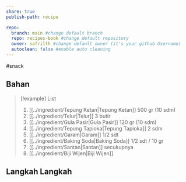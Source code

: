 ```yaml
---
share: true
publish-path: recipe

repo:
  branch: main #change default branch 
  repo: recipes-book #change default repository
  owner: safrilth #change default owner (it's your github Username)
  autoclean: false #enable auto cleaning
---
```

#snack
## Bahan

> [!example] List
> 1. [[../ingredient/Tepung Ketan|Tepung Ketan]] 500 gr (10 sdm)
> 2. [[../ingredient/Telur|Telur]] 3 butir
> 3. [[../ingredient/Gula Pasir|Gula Pasir]] 120 gr (10 sdm)
> 4. [[../ingredient/Tepung Tapioka|Tepung Tapioka]] 2 sdm
> 5. [[../ingredient/Garam|Garam]] 1/2 sdt
> 6. [[../ingredient/Baking Soda|Baking Soda]] 1/2 sdt / 10 gr
> 7. [[../ingredient/Santan|Santan]] secukupnya
> 8. [[../ingredient/Biji Wijen|Biji Wijen]]

## Langkah Langkah
